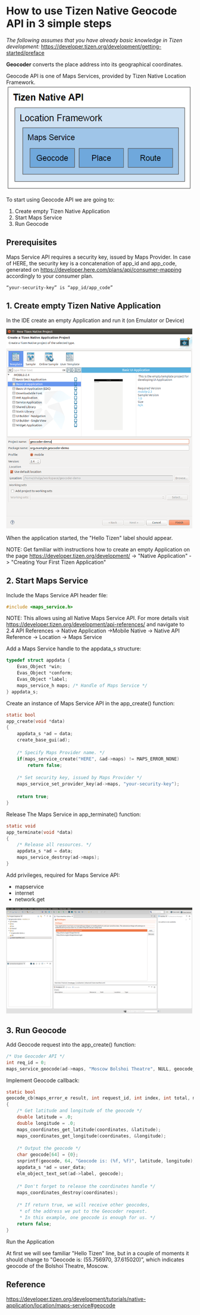 # How to use Tizen Native Geocode API in 3 simple steps

*The following assumes that you have already basic knowledge in Tizen development:* https://developer.tizen.org/development/getting-started/preface




**Geocoder** converts the place address into its geographical coordinates.

Geocode API is one of Maps Services, provided by Tizen Native Location Framework.
<img src="https://github.com/shulgaalexey/geocoder/blob/master/doc/maps_service.png" alt="Tizen Native Geocoder API" style="width:500px"/>

To start using Geocode API we are going to:

1.	Create empty Tizen Native Application
2.	Start Maps Service
3.	Run Geocode



## Prerequisites
Maps Service API requires a security key, issued by Maps Provider.
In case of HERE, the security key is a concatenation of app_id and app_code, generated on https://developer.here.com/plans/api/consumer-mapping accordingly to your consumer plan.
```
“your-security-key” is “app_id/app_code”
```


## 1. Create empty Tizen Native Application
In the IDE create an empty Application and run it (on Emulator or Device)

<img src="https://github.com/shulgaalexey/geocoder/blob/master/doc/create_empty_prj.png" alt="Create Empty Tizen Native Project" style="width:500px"/>

When the application started, the "Hello Tizen" label should appear.

NOTE: Get familiar with instructions how to create an empty Application on the page https://developer.tizen.org/development/ -> "Native Application" -> "Creating Your First Tizen Application"


## 2. Start Maps Service
Include the Maps Service API header file:

```C
#include <maps_service.h>
```

NOTE: This allows using all Native Maps Service API. For more details visit https://developer.tizen.org/development/api-references/ and navigate to 2.4 API References -> Native Application ->Mobile Native -> Native API Reference -> Location -> Maps Service

Add a Maps Service handle to the appdata_s structure:

```C
typedef struct appdata {
	Evas_Object *win;
	Evas_Object *conform;
	Evas_Object *label;
	maps_service_h maps; /* Handle of Maps Service */
} appdata_s;
```

Create an instance of Maps Service API in the app_create() function:

```C
static bool
app_create(void *data)
{
	appdata_s *ad = data;
	create_base_gui(ad);

	/* Specify Maps Provider name. */
	if(maps_service_create("HERE", &ad->maps) != MAPS_ERROR_NONE)
		return false;

	/* Set security key, issued by Maps Provider */
	maps_service_set_provider_key(ad->maps, "your-security-key");

	return true;
}
```

Release The Maps Service in app_terminate() function:

```C
static void
app_terminate(void *data)
{
	/* Release all resources. */
	appdata_s *ad = data;
	maps_service_destroy(ad->maps);
}
```

Add privileges, required for Maps Service API:

 * mapservice
 * internet
 * network.get


<img src="https://github.com/shulgaalexey/geocoder/blob/master/doc/set_privileges.png" alt="Set Privileges" style="width:500px"/>


## 3. Run Geocode
Add Geocode request into the app_create() function:

```C
/* Use Geocoder API */
int req_id = 0;
maps_service_geocode(ad->maps, "Moscow Bolshoi Theatre", NULL, geocode_cb, ad, &req_id);
```

Implement Geocode callback:

```C
static bool
geocode_cb(maps_error_e result, int request_id, int index, int total, maps_coordinates_h coordinates, void *user_data)
{
	/* Get latitude and longitude of the geocode */
	double latitude = .0;
	double longitude = .0;
	maps_coordinates_get_latitude(coordinates, &latitude);
	maps_coordinates_get_longitude(coordinates, &longitude);

	/* Output the geocode */
	char geocode[64] = {0};
	snprintf(geocode, 64, "Geocode is: (%f, %f)", latitude, longitude);
	appdata_s *ad = user_data;
	elm_object_text_set(ad->label, geocode);

	/* Don't forget to release the coordinates handle */
	maps_coordinates_destroy(coordinates);

	/* If return true, we will receive other geocodes,
	 * of the address we put to the Geocoder request.
	 * In this example, one geocode is enough for us. */
	return false;
}
```

Run the Application

At first we will see familiar "Hello Tizen" line, but in a couple of moments it should change to "Geocode is: (55.756970, 37.615020)”, which indicates geocode of the Bolshoi Theatre, Moscow.


## Reference
https://developer.tizen.org/development/tutorials/native-application/location/maps-service#geocode
